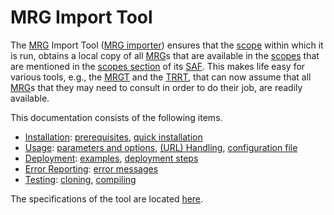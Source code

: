 # MRG Import Tool

The [MRG](@) Import Tool ([MRG importer](@)) ensures that the [scope](@) within which it is run, obtains a local copy of all [MRG](@)s that are available in the [scopes](@) that are mentioned in the [scopes section](https://tno-terminology-design.github.io/tev2-specifications/docs/tev2/spec-files/saf#scopes) of its [SAF](@). This makes life easy for various tools, e.g., the [MRGT](@) and the [TRRT](@), that can now assume that all [MRG](@)s that they may need to consult in order to do their job, are readily available.

This documentation consists of the following items.

- [Installation](mrg-import/installation): [prerequisites](mrg-import/installation#prerequisites), [quick installation](mrg-import/installation#quick-installation)
- [Usage](usage): [parameters and options](mrg-import/usage#parameters-and-options), [(URL) Handling](mrg-import/usage#url-handling), [configuration file](mrg-import/usage#configuration-file)
- [Deployment](mrg-import/deployment): [examples](mrg-import/deployment#mrg-import-example), [deployment steps](mrg-import/deployment#executed-steps) 
- [Error Reporting](@): [error messages](mrg-import/error-reporting#error-messages)
- [Testing](@): [cloning](mrg-import/testing), [compiling](mrg-import/testing)

The specifications of the tool are located [here](https://tno-terminology-design.github.io/tev2-specifications/docs/tev2/spec-tools/mrg-importer).